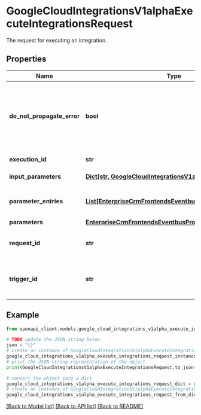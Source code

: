 # GoogleCloudIntegrationsV1alphaExecuteIntegrationsRequest

The request for executing an integration.

## Properties

Name | Type | Description | Notes
------------ | ------------- | ------------- | -------------
**do_not_propagate_error** | **bool** | Optional. Flag to determine how to should propagate errors. If this flag is set to be true, it will not throw an exception. Instead, it will return a {@link ExecuteIntegrationsResponse} with an execution id and error messages as PostWithTriggerIdExecutionException in {@link EventParameters}. The flag is set to be false by default. | [optional] 
**execution_id** | **str** | Optional. The id of the ON_HOLD execution to be resumed. | [optional] 
**input_parameters** | [**Dict[str, GoogleCloudIntegrationsV1alphaValueType]**](GoogleCloudIntegrationsV1alphaValueType.md) | Optional. Input parameters used by integration execution. | [optional] 
**parameter_entries** | [**List[EnterpriseCrmFrontendsEventbusProtoParameterEntry]**](EnterpriseCrmFrontendsEventbusProtoParameterEntry.md) | Optional. Parameters are a part of Event and can be used to communicate between different tasks that are part of the same integration execution. | [optional] 
**parameters** | [**EnterpriseCrmFrontendsEventbusProtoEventParameters**](EnterpriseCrmFrontendsEventbusProtoEventParameters.md) |  | [optional] 
**request_id** | **str** | Optional. This is used to de-dup incoming request: if the duplicate request was detected, the response from the previous execution is returned. | [optional] 
**trigger_id** | **str** | Required. Matched against all {@link TriggerConfig}s across all integrations. i.e. TriggerConfig.trigger_id.equals(trigger_id). The trigger_id is in the format of &#x60;api_trigger/TRIGGER_NAME&#x60;. | [optional] 

## Example

```python
from openapi_client.models.google_cloud_integrations_v1alpha_execute_integrations_request import GoogleCloudIntegrationsV1alphaExecuteIntegrationsRequest

# TODO update the JSON string below
json = "{}"
# create an instance of GoogleCloudIntegrationsV1alphaExecuteIntegrationsRequest from a JSON string
google_cloud_integrations_v1alpha_execute_integrations_request_instance = GoogleCloudIntegrationsV1alphaExecuteIntegrationsRequest.from_json(json)
# print the JSON string representation of the object
print(GoogleCloudIntegrationsV1alphaExecuteIntegrationsRequest.to_json())

# convert the object into a dict
google_cloud_integrations_v1alpha_execute_integrations_request_dict = google_cloud_integrations_v1alpha_execute_integrations_request_instance.to_dict()
# create an instance of GoogleCloudIntegrationsV1alphaExecuteIntegrationsRequest from a dict
google_cloud_integrations_v1alpha_execute_integrations_request_from_dict = GoogleCloudIntegrationsV1alphaExecuteIntegrationsRequest.from_dict(google_cloud_integrations_v1alpha_execute_integrations_request_dict)
```
[[Back to Model list]](../README.md#documentation-for-models) [[Back to API list]](../README.md#documentation-for-api-endpoints) [[Back to README]](../README.md)



